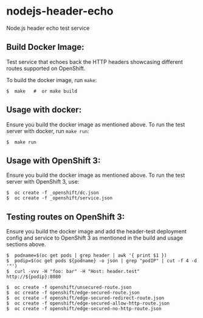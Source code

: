 # nodejs-header-echo
Node.js header echo test service


Build Docker Image:
-------------------
Test service that echoes back the HTTP headers showcasing different routes supported on OpenShift.

To build the docker image, run ```make```:

    $  make   #  or make build
  
  
Usage with docker: 
------------------
Ensure you build the docker image as mentioned above.
To run the test server with docker, run ```make run```:   

    $  make run 
    

Usage with OpenShift 3: 
-----------------------
Ensure you build the docker image as mentioned above.
To run the test server with OpenShift 3, use: 

    $  oc create -f _openshift/dc.json
    $  oc create -f _openshift/service.json


Testing routes on OpenShift 3:
------------------------------
Ensure you build the docker image and add the header-test deployment config
and service to OpenShift 3 as mentioned in the build and usage sections
above.

    $  podname=$(oc get pods | grep header | awk '{ print $1 })
    $  podip=$(oc get pods ${podname} -o json | grep "podIP" | cut -f 4 -d '"')
    $  curl -vvv -H "foo: bar" -H "Host: header.test"  http://${podip}:8080

    $  oc create -f openshift/unsecured-route.json
    $  oc create -f openshift/edge-secured-route.json
    $  oc create -f openshift/edge-secured-redirect-route.json 
    $  oc create -f openshift/edge-secured-allow-http-route.json 
    $  oc create -f openshift/edge-secured-no-http-route.json

